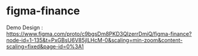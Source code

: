 # figma-finance

Demo Design : 
https://www.figma.com/proto/c9bgsDm8PKD3QIzerrDmiQ/figma-finance?node-id=1-135&t=PxGBsU6V85jILHcM-0&scaling=min-zoom&content-scaling=fixed&page-id=0%3A1

